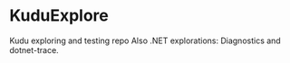 # KuduExplore
Kudu exploring and testing repo
Also .NET explorations: Diagnostics and dotnet-trace.
